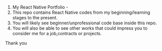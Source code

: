 1. My React Native Portfolio - 
2. This repo contains React Native codes from my beginning/learning stages to the 
present.
4. You will likely see beginner/unprofessional code base inside this repo.
5. You will also be able to see other works that could impress you to consider me for a job,contracts or projects.

 Thank you